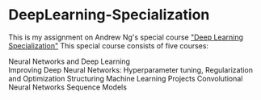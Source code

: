 # DeepLearning-Specialization
This is my assignment on Andrew Ng's special course ["Deep Learning Specialization"](https://www.coursera.org/specializations/deep-learning) This special course consists of five courses:

Neural Networks and Deep Learning  
Improving Deep Neural Networks: Hyperparameter tuning, Regularization and Optimization
Structuring Machine Learning Projects
Convolutional Neural Networks
Sequence Models
